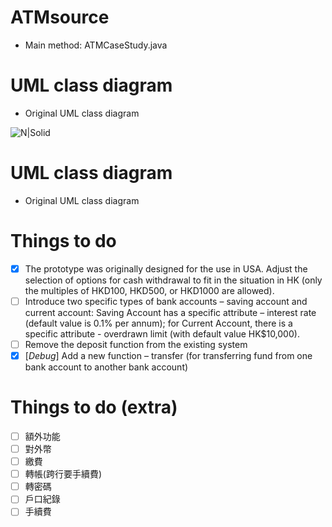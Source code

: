 # ATMsource
  - Main method: ATMCaseStudy.java

# UML class diagram
  - Original UML class diagram
  
![N|Solid](https://i.imgur.com/HMRwHd3r.jpg)

# UML class diagram
  - Original UML class diagram
  
# Things to do  
- [X] The prototype was originally designed for the use in USA. Adjust the selection of
      options for cash withdrawal to fit in the situation in HK (only the multiples of
      HKD100, HKD500, or HKD1000 are allowed).
- [ ] Introduce two specific types of bank accounts – saving account and current account:
      Saving Account has a specific attribute – interest rate (default value is 0.1% per
      annum); for Current Account, there is a specific attribute - overdrawn limit (with
      default value HK$10,000).
- [ ] Remove the deposit function from the existing system
- [X] [*Debug*] Add a new function – transfer (for transferring fund from one bank account to another
      bank account)
      
# Things to do (extra)
- [ ] 額外功能
- [ ] 對外幣
- [ ] 繳費
- [ ] 轉帳(跨行要手續費)
- [ ] 轉密碼
- [ ] 戶口紀錄
- [ ] 手續費
